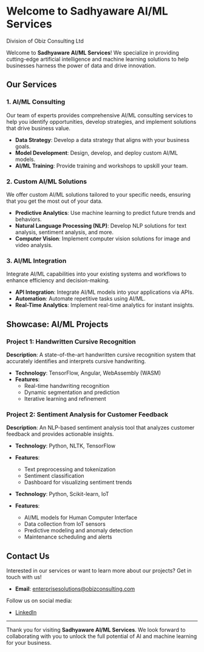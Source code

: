# Welcome to Sadhyaware AI/ML Services
Division of Obiz Consulting Ltd

Welcome to **Sadhyaware AI/ML Services**! We specialize in providing cutting-edge artificial intelligence and machine learning solutions to help businesses harness the power of data and drive innovation.

## Our Services

### 1. AI/ML Consulting
Our team of experts provides comprehensive AI/ML consulting services to help you identify opportunities, develop strategies, and implement solutions that drive business value.

- **Data Strategy**: Develop a data strategy that aligns with your business goals.
- **Model Development**: Design, develop, and deploy custom AI/ML models.
- **AI/ML Training**: Provide training and workshops to upskill your team.

### 2. Custom AI/ML Solutions
We offer custom AI/ML solutions tailored to your specific needs, ensuring that you get the most out of your data.

- **Predictive Analytics**: Use machine learning to predict future trends and behaviors.
- **Natural Language Processing (NLP)**: Develop NLP solutions for text analysis, sentiment analysis, and more.
- **Computer Vision**: Implement computer vision solutions for image and video analysis.

### 3. AI/ML Integration
Integrate AI/ML capabilities into your existing systems and workflows to enhance efficiency and decision-making.

- **API Integration**: Integrate AI/ML models into your applications via APIs.
- **Automation**: Automate repetitive tasks using AI/ML.
- **Real-Time Analytics**: Implement real-time analytics for instant insights.

## Showcase: AI/ML Projects

### Project 1: Handwritten Cursive Recognition
**Description**: A state-of-the-art handwritten cursive recognition system that accurately identifies and interprets cursive handwriting.

- **Technology**: TensorFlow, Angular, WebAssembly (WASM)
- **Features**:
  - Real-time handwriting recognition
  - Dynamic segmentation and prediction
  - Iterative learning and refinement

### Project 2: Sentiment Analysis for Customer Feedback
**Description**: An NLP-based sentiment analysis tool that analyzes customer feedback and provides actionable insights.

- **Technology**: Python, NLTK, TensorFlow
- **Features**:
  - Text preprocessing and tokenization
  - Sentiment classification
  - Dashboard for visualizing sentiment trends

- **Technology**: Python, Scikit-learn, IoT
- **Features**:
  - AI/ML models for Human Computer Interface
  - Data collection from IoT sensors
  - Predictive modeling and anomaly detection
  - Maintenance scheduling and alerts

## Contact Us

Interested in our services or want to learn more about our projects? Get in touch with us!

- **Email**: [enterprisesolutions@obizconsulting.com](mailto:enterprisesolutions@obizconsulting.com)

Follow us on social media:

- [LinkedIn](https://uk.linkedin.com/company/obiz-consulting-ltd)

---

Thank you for visiting **Sadhyaware AI/ML Services**. We look forward to collaborating with you to unlock the full potential of AI and machine learning for your business.